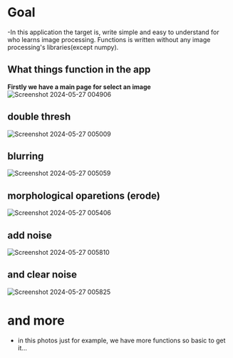 # Goal
-In this application the target is, write simple and easy to understand for who learns image processing. 
Functions is written without any image processing's libraries(except numpy).


## What things function in the app


**Firstly we have a main page for select an image**
![Screenshot 2024-05-27 004906](https://github.com/haydarkadioglu/simple-image-processing-application/assets/95019347/884d7e47-7c82-49f7-933e-3274f0199ad8)


## double thresh

![Screenshot 2024-05-27 005009](https://github.com/haydarkadioglu/simple-image-processing-application/assets/95019347/e2206e25-d98f-43e0-8c33-7d69836442f5)

## blurring

![Screenshot 2024-05-27 005059](https://github.com/haydarkadioglu/simple-image-processing-application/assets/95019347/a24e3787-2958-462c-98cf-fd961b54ffb5)


## morphological oparetions (erode)

![Screenshot 2024-05-27 005406](https://github.com/haydarkadioglu/simple-image-processing-application/assets/95019347/26fbc857-9745-453f-95be-57d05a430ca7)



## add noise


![Screenshot 2024-05-27 005810](https://github.com/haydarkadioglu/simple-image-processing-application/assets/95019347/00ca2407-9a25-4406-8c74-3d54d2dce3c8)



## and clear noise


![Screenshot 2024-05-27 005825](https://github.com/haydarkadioglu/simple-image-processing-application/assets/95019347/73f3223a-ad35-442f-98c1-b276fa575a2c)


# and more
- in this photos just for example, we have more functions so basic to get it...






